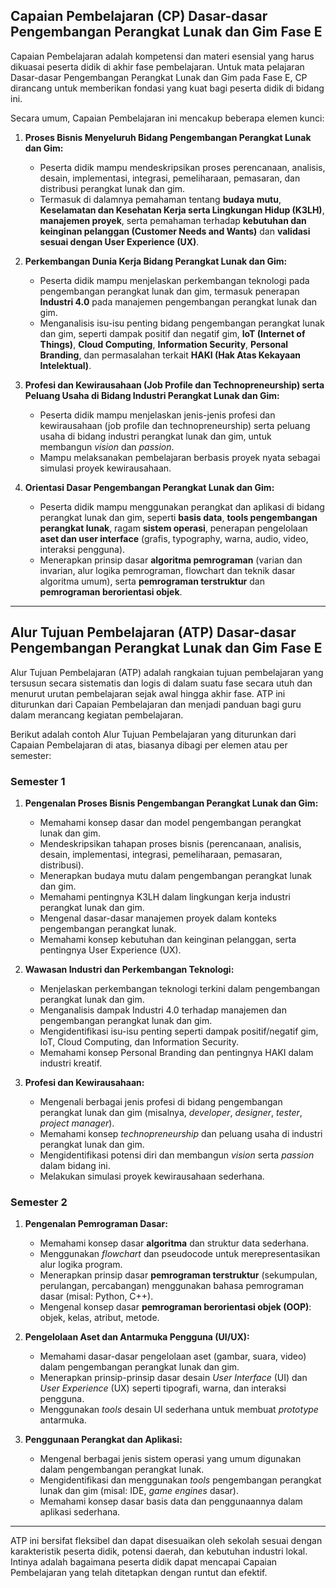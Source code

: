 ## **Capaian Pembelajaran (CP) Dasar-dasar Pengembangan Perangkat Lunak dan Gim Fase E**

Capaian Pembelajaran adalah kompetensi dan materi esensial yang harus dikuasai peserta didik di akhir fase pembelajaran. Untuk mata pelajaran Dasar-dasar Pengembangan Perangkat Lunak dan Gim pada Fase E, CP dirancang untuk memberikan fondasi yang kuat bagi peserta didik di bidang ini.

Secara umum, Capaian Pembelajaran ini mencakup beberapa elemen kunci:

1.  **Proses Bisnis Menyeluruh Bidang Pengembangan Perangkat Lunak dan Gim:**
    * Peserta didik mampu mendeskripsikan proses perencanaan, analisis, desain, implementasi, integrasi, pemeliharaan, pemasaran, dan distribusi perangkat lunak dan gim.
    * Termasuk di dalamnya pemahaman tentang **budaya mutu**, **Keselamatan dan Kesehatan Kerja serta Lingkungan Hidup (K3LH)**, **manajemen proyek**, serta pemahaman terhadap **kebutuhan dan keinginan pelanggan (Customer Needs and Wants)** dan **validasi sesuai dengan User Experience (UX)**.

2.  **Perkembangan Dunia Kerja Bidang Perangkat Lunak dan Gim:**
    * Peserta didik mampu menjelaskan perkembangan teknologi pada pengembangan perangkat lunak dan gim, termasuk penerapan **Industri 4.0** pada manajemen pengembangan perangkat lunak dan gim.
    * Menganalisis isu-isu penting bidang pengembangan perangkat lunak dan gim, seperti dampak positif dan negatif gim, **IoT (Internet of Things)**, **Cloud Computing**, **Information Security**, **Personal Branding**, dan permasalahan terkait **HAKI (Hak Atas Kekayaan Intelektual)**.

3.  **Profesi dan Kewirausahaan (Job Profile dan Technopreneurship) serta Peluang Usaha di Bidang Industri Perangkat Lunak dan Gim:**
    * Peserta didik mampu menjelaskan jenis-jenis profesi dan kewirausahaan (job profile dan technopreneurship) serta peluang usaha di bidang industri perangkat lunak dan gim, untuk membangun *vision* dan *passion*.
    * Mampu melaksanakan pembelajaran berbasis proyek nyata sebagai simulasi proyek kewirausahaan.

4.  **Orientasi Dasar Pengembangan Perangkat Lunak dan Gim:**
    * Peserta didik mampu menggunakan perangkat dan aplikasi di bidang perangkat lunak dan gim, seperti **basis data**, **tools pengembangan perangkat lunak**, ragam **sistem operasi**, penerapan pengelolaan **aset dan user interface** (grafis, typography, warna, audio, video, interaksi pengguna).
    * Menerapkan prinsip dasar **algoritma pemrograman** (varian dan invarian, alur logika pemrograman, flowchart dan teknik dasar algoritma umum), serta **pemrograman terstruktur** dan **pemrograman berorientasi objek**.

---

## **Alur Tujuan Pembelajaran (ATP) Dasar-dasar Pengembangan Perangkat Lunak dan Gim Fase E**

Alur Tujuan Pembelajaran (ATP) adalah rangkaian tujuan pembelajaran yang tersusun secara sistematis dan logis di dalam suatu fase secara utuh dan menurut urutan pembelajaran sejak awal hingga akhir fase. ATP ini diturunkan dari Capaian Pembelajaran dan menjadi panduan bagi guru dalam merancang kegiatan pembelajaran.

Berikut adalah contoh Alur Tujuan Pembelajaran yang diturunkan dari Capaian Pembelajaran di atas, biasanya dibagi per elemen atau per semester:

### **Semester 1**

1.  **Pengenalan Proses Bisnis Pengembangan Perangkat Lunak dan Gim:**
    * Memahami konsep dasar dan model pengembangan perangkat lunak dan gim.
    * Mendeskripsikan tahapan proses bisnis (perencanaan, analisis, desain, implementasi, integrasi, pemeliharaan, pemasaran, distribusi).
    * Menerapkan budaya mutu dalam pengembangan perangkat lunak dan gim.
    * Memahami pentingnya K3LH dalam lingkungan kerja industri perangkat lunak dan gim.
    * Mengenal dasar-dasar manajemen proyek dalam konteks pengembangan perangkat lunak.
    * Memahami konsep kebutuhan dan keinginan pelanggan, serta pentingnya User Experience (UX).

2.  **Wawasan Industri dan Perkembangan Teknologi:**
    * Menjelaskan perkembangan teknologi terkini dalam pengembangan perangkat lunak dan gim.
    * Menganalisis dampak Industri 4.0 terhadap manajemen dan pengembangan perangkat lunak dan gim.
    * Mengidentifikasi isu-isu penting seperti dampak positif/negatif gim, IoT, Cloud Computing, dan Information Security.
    * Memahami konsep Personal Branding dan pentingnya HAKI dalam industri kreatif.

3.  **Profesi dan Kewirausahaan:**
    * Mengenali berbagai jenis profesi di bidang pengembangan perangkat lunak dan gim (misalnya, *developer*, *designer*, *tester*, *project manager*).
    * Memahami konsep *technopreneurship* dan peluang usaha di industri perangkat lunak dan gim.
    * Mengidentifikasi potensi diri dan membangun *vision* serta *passion* dalam bidang ini.
    * Melakukan simulasi proyek kewirausahaan sederhana.

### **Semester 2**

1.  **Pengenalan Pemrograman Dasar:**
    * Memahami konsep dasar **algoritma** dan struktur data sederhana.
    * Menggunakan *flowchart* dan pseudocode untuk merepresentasikan alur logika program.
    * Menerapkan prinsip dasar **pemrograman terstruktur** (sekumpulan, perulangan, percabangan) menggunakan bahasa pemrograman dasar (misal: Python, C++).
    * Mengenal konsep dasar **pemrograman berorientasi objek (OOP)**: objek, kelas, atribut, metode.

2.  **Pengelolaan Aset dan Antarmuka Pengguna (UI/UX):**
    * Memahami dasar-dasar pengelolaan aset (gambar, suara, video) dalam pengembangan perangkat lunak dan gim.
    * Menerapkan prinsip-prinsip dasar desain *User Interface* (UI) dan *User Experience* (UX) seperti tipografi, warna, dan interaksi pengguna.
    * Menggunakan *tools* desain UI sederhana untuk membuat *prototype* antarmuka.

3.  **Penggunaan Perangkat dan Aplikasi:**
    * Mengenal berbagai jenis sistem operasi yang umum digunakan dalam pengembangan perangkat lunak.
    * Mengidentifikasi dan menggunakan *tools* pengembangan perangkat lunak dan gim (misal: IDE, *game engines* dasar).
    * Memahami konsep dasar basis data dan penggunaannya dalam aplikasi sederhana.

---

ATP ini bersifat fleksibel dan dapat disesuaikan oleh sekolah sesuai dengan karakteristik peserta didik, potensi daerah, dan kebutuhan industri lokal. Intinya adalah bagaimana peserta didik dapat mencapai Capaian Pembelajaran yang telah ditetapkan dengan runtut dan efektif.
